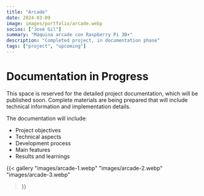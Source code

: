 ```yaml
---
title: "Arcade"
date: 2024-03-09
image: images/portfolio/arcade.webp
socios: ["José Gil"]
summary: "Máquina arcade con Raspberry Pi 3B+"
description: "Completed project, in documentation phase"
tags: ["project", "upcoming"]
---
```


# Documentation in Progress

This space is reserved for the detailed project documentation, which will be published soon. Complete materials are being prepared that will include technical information and implementation details.

The documentation will include:
- Project objectives
- Technical aspects
- Development process
- Main features
- Results and learnings

{{< gallery
"images/arcade-1.webp"
"images/arcade-2.webp"
"images/arcade-3.webp"
>}}